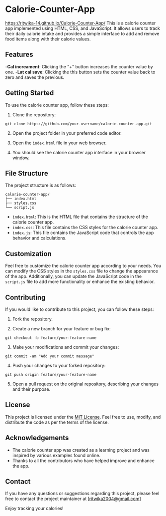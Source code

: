 # Calorie-Counter-App
https://ritwika-14.github.io/Calorie-Counter-App/
This is a calorie counter app implemented using HTML, CSS, and JavaScript. It allows users to track their daily calorie intake and provides a simple interface to add and remove food items along with their calorie values.

## Features

-**Cal increament**: Clicking the "+" button increases the counter value by one.
-**Lat cal save**: Clicking the this button sets the counter value back to zero and saves the previous.

## Getting Started

To use the calorie counter app, follow these steps:

1. Clone the repository:

```
git clone https://github.com/your-username/calorie-counter-app.git
```

2. Open the project folder in your preferred code editor.

3. Open the `index.html` file in your web browser.

4. You should see the calorie counter app interface in your browser window.

## File Structure

The project structure is as follows:

```
calorie-counter-app/
├── index.html
├── styles.css
└── script.js
```

- `index.html`: This is the HTML file that contains the structure of the calorie counter app.
- `index.css`: This file contains the CSS styles for the calorie counter app.
- `index.js`: This file contains the JavaScript code that controls the app behavior and calculations.

## Customization

Feel free to customize the calorie counter app according to your needs. You can modify the CSS styles in the `styles.css` file to change the appearance of the app. Additionally, you can update the JavaScript code in the `script.js` file to add more functionality or enhance the existing behavior.

## Contributing

If you would like to contribute to this project, you can follow these steps:

1. Fork the repository.

2. Create a new branch for your feature or bug fix:

```
git checkout -b feature/your-feature-name
```

3. Make your modifications and commit your changes:

```
git commit -am "Add your commit message"
```

4. Push your changes to your forked repository:

```
git push origin feature/your-feature-name
```

5. Open a pull request on the original repository, describing your changes and their purpose.

## License

This project is licensed under the [MIT License](LICENSE). Feel free to use, modify, and distribute the code as per the terms of the license.

## Acknowledgements

- The calorie counter app was created as a learning project and was inspired by various examples found online.
- Thanks to all the contributors who have helped improve and enhance the app.

## Contact

If you have any questions or suggestions regarding this project, please feel free to contact the project maintainer at [ritwika2004@gmail.com]

Enjoy tracking your calories!
